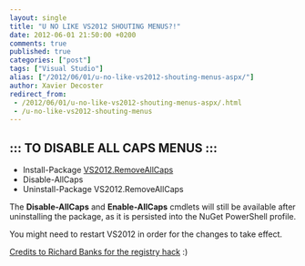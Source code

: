 ```yaml
---
layout: single
title: "U NO LIKE VS2012 SHOUTING MENUS?!"
date: 2012-06-01 21:50:00 +0200
comments: true
published: true
categories: ["post"]
tags: ["Visual Studio"]
alias: ["/2012/06/01/u-no-like-vs2012-shouting-menus-aspx/"]
author: Xavier Decoster
redirect_from:
 - /2012/06/01/u-no-like-vs2012-shouting-menus-aspx/.html
 - /u-no-like-vs2012-shouting-menus
---
```

<h2>::: TO DISABLE ALL CAPS MENUS :::</h2>

<ul>
<li>Install-Package <a href="http://nuget.org/packages/VS2012.RemoveAllCaps" target="_blank">VS2012.RemoveAllCaps</a></li>
<li>Disable-AllCaps</li>
<li>Uninstall-Package VS2012.RemoveAllCaps</li>
</ul>

<p>The <strong>Disable-AllCaps</strong> and <strong>Enable-AllCaps</strong> cmdlets will still be available after uninstalling the package, as it is persisted into the NuGet PowerShell profile.</p>

<p>You might need to restart VS2012 in order for the changes to take effect.</p>

<p><a href="http://www.richard-banks.org/2012/06/how-to-prevent-visual-studio-2012-all.html" target="_blank">Credits to Richard Banks for the registry hack</a> :)</p>

